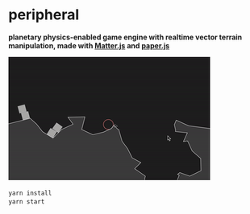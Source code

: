 # peripheral

**planetary physics-enabled game engine with realtime vector terrain manipulation, made with [Matter.js](https://github.com/liabru/matter-js) and [paper.js](https://github.com/paperjs/paper.js/)**

![screencast](screencast.gif)

```bash
yarn install
yarn start
```